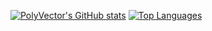 [![PolyVector's GitHub stats](https://github-readme-stats.vercel.app/api?username=PolyVectors&show_icons=true&hide=contribs,prs&card_width=512&theme=catppuccin_mocha)](https://github.com/anuraghazra/github-readme-stats)
[![Top Languages](https://github-readme-stats.vercel.app/api/top-langs/?username=PolyVectors&show_icons=true&card_width=512&theme=catppuccin_mocha)](https://github.com/anuraghazra/github-readme-stats)

